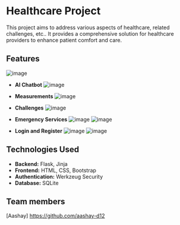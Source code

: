 # Healthcare Project

This project aims to address various aspects of healthcare, related challenges, etc.. It provides a comprehensive solution for healthcare providers to enhance patient comfort and care.

## Features
![image](https://github.com/aashay-d12/LocalhostHack/assets/144098288/a5597bf8-3d58-426d-8e86-699e72286019)

- **AI Chatbot**
  ![image](https://github.com/aashay-d12/LocalhostHack/assets/144098288/608acc22-a6e1-48b3-aab1-6a5a9d51ae9d)

- **Measurements**
  ![image](https://github.com/aashay-d12/LocalhostHack/assets/144098288/184d9746-5b72-405a-ac00-982f98e8a810)

- **Challenges**
  ![image](https://github.com/aashay-d12/LocalhostHack/assets/144098288/2d772535-cfd2-477f-b3a4-037e9faa6afb)

- **Emergency Services**
   ![image](https://github.com/aashay-d12/LocalhostHack/assets/144098288/0022b4f6-3247-497e-bb6a-366ac7e1e781)
 ![image](https://github.com/aashay-d12/LocalhostHack/assets/144098288/c66fc39b-2927-4227-badb-3dee2c05013b)

- **Login and Register**
  ![image](https://github.com/aashay-d12/LocalhostHack/assets/144098288/3e7d5c25-32aa-4c89-9c06-29214ff09eff)
![image](https://github.com/aashay-d12/LocalhostHack/assets/144098288/1205f71f-ce75-4872-a988-aac8422205b9)



## Technologies Used

- **Backend:** Flask, Jinja
- **Frontend:** HTML, CSS, Bootstrap
- **Authentication:** Werkzeug Security
- **Database:** SQLite


## Team members
[Aashay] https://github.com/aashay-d12




